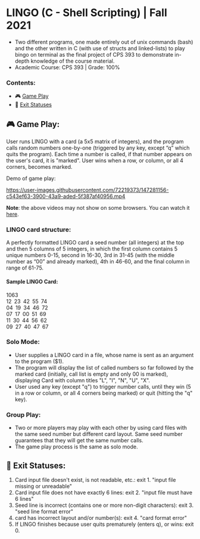 
# LINGO (C - Shell Scripting) | Fall 2021
- Two different programs, one made entirely out of unix commands (bash) and the other written in C (with use of structs and linked-lists) to play bingo on terminal as the final project of CPS 393 to demonstrate in-depth knowledge of the course material.
- Academic Course: CPS 393 | Grade: 100%
### Contents:
* 🎮  [Game Play]()
* 🚨  [Exit Statuses]()

## 🎮 Game Play:
User runs LINGO with a card (a 5x5 matrix of integers), and the program calls random numbers one-by-one (triggered by any key, except “q” which quits the program). Each time a number is called, if that number appears on the user's card, it is "marked". User wins when a row, or column, or all 4 corners, becomes marked.

Demo of game play:

https://user-images.githubusercontent.com/72219373/147281156-c543ef63-3900-43a9-aded-5f387af40956.mp4

**Note**: the above videos may not show on some browsers. You can watch it [here](https://user-images.githubusercontent.com/72219373/147281156-c543ef63-3900-43a9-aded-5f387af40956.mp4).

### LINGO card structure:
A perfectly formatted LINGO card a seed number (all integers) at the top and then 5 columns of 5 integers, in which the first column contains 5 unique numbers 0-15, second in 16-30, 3rd in 31-45 (with the middle number as “00” and already marked), 4th in 46-60, and the final column in range of 61-75. 
#### Sample LINGO Card:
1063<br>
12&ensp;23&ensp;42&ensp;55&ensp;74<br>
04&ensp;19&ensp;34&ensp;46&ensp;72<br>
07&ensp;17&ensp;00&ensp;51&ensp;69<br>
11&ensp;30&ensp;44&ensp;56&ensp;62<br>
09&ensp;27&ensp;40&ensp;47&ensp;67<br>

### Solo Mode:
- User supplies a LINGO card in a file, whose name is sent as an argument to the program ($1). 
- The program will display the list of called numbers so far followed by the marked card (initially, call list is empty and only 00 is marked), displaying Card with column titles "L", "I", "N", "U", "X".
- User used any key (except "q") to trigger number calls, until they win (5 in a row or column, or all 4 corners being marked) or quit (hitting the "q" key).

### Group Play:
- Two or more players may play with each other by using card files with the same seed number but different card layout. Same seed number guarantees that they will get the same number calls.
- The game play process is the same as solo mode.

## 🚨 Exit Statuses:
1. Card input file doesn't exist, is not readable, etc.:
  	exit 1. "input file missing or unreadable"
2. Card input file does not have exactly 6 lines:
  	exit 2. "input file must have 6 lines"
3. Seed line is incorrect (contains one or more non-digit characters):
  	exit 3. "seed line format error"
4. card has incorrect layout and/or number(s):
  	exit 4. "card format error"
5. If LINGO finishes because user quits prematurely (enters q), or wins:
  	exit 0.

